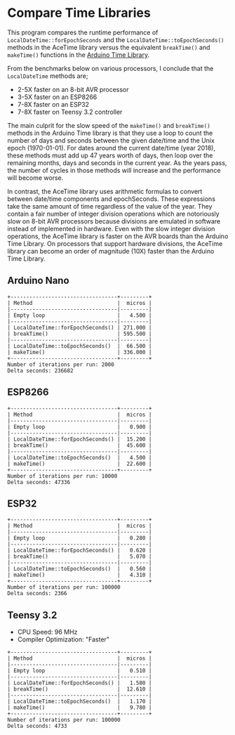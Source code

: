 # Compare Time Libraries

This program compares the runtime performance of
`LocalDateTime::forEpochSeconds` and the `LocalDateTime::toEpochSeconds()`
methods in the AceTime library versus the equivalent `breakTime()` and
`makeTime()` functions in the [Arduino Time
Library](https://github.com/PaulStoffregen/Time).

From the benchmarks below on various processors, I conclude that the
`LocalDateTime` methods are;

* 2-5X faster on an 8-bit AVR processor
* 3-5X faster on an ESP8266
* 7-8X faster on an ESP32
* 7-8X faster on Teensy 3.2 controller

The main culprit for the slow speed of the `makeTime()` and `breakTime()`
methods in the Arduino Time library is that they use a loop to count the number
of days and seconds between the given date/time and the Unix epoch (1970-01-01).
For dates around the current date/time (year 2018), these methods must add up 47
years worth of days, then loop over the remaining months, days and seconds in
the current year. As the years pass, the number of cycles in those methods will
increase and the performance will become worse.

In contrast, the AceTime library uses arithmetic formulas to convert between
date/time components and epochSeconds. These expressions take the same amount of
time regardless of the value of the year. They contain a fair number of integer
division operations which are notoriously slow on 8-bit AVR processors because
divisions are emulated in software instead of implemented in hardware. Even with
the slow integer division operations, the AceTime library is faster on the AVR
boards than the Arduino Time Library. On processors that support hardware
divisions, the AceTime library can become an order of magnitude (10X) faster
than the Arduino Time Library.

## Arduino Nano

```
+----------------------------------+---------+
| Method                           |  micros |
|----------------------------------|---------|
| Empty loop                       |   4.500 |
|----------------------------------|---------|
| LocalDateTime::forEpochSeconds() | 271.000 |
| breakTime()                      | 595.500 |
|----------------------------------|---------|
| LocalDateTime::toEpochSeconds()  |  66.500 |
| makeTime()                       | 336.000 |
+----------------------------------+---------+
Number of iterations per run: 2000
Delta seconds: 236682
```

## ESP8266

```
+----------------------------------+---------+
| Method                           |  micros |
|----------------------------------|---------|
| Empty loop                       |   0.900 |
|----------------------------------|---------|
| LocalDateTime::forEpochSeconds() |  15.200 |
| breakTime()                      |  45.600 |
|----------------------------------|---------|
| LocalDateTime::toEpochSeconds()  |   4.500 |
| makeTime()                       |  22.600 |
+----------------------------------+---------+
Number of iterations per run: 10000
Delta seconds: 47336
```

## ESP32

```
+----------------------------------+---------+
| Method                           |  micros |
|----------------------------------|---------|
| Empty loop                       |   0.280 |
|----------------------------------|---------|
| LocalDateTime::forEpochSeconds() |   0.620 |
| breakTime()                      |   5.070 |
|----------------------------------|---------|
| LocalDateTime::toEpochSeconds()  |   0.560 |
| makeTime()                       |   4.310 |
+----------------------------------+---------+
Number of iterations per run: 100000
Delta seconds: 2366
```

## Teensy 3.2

* CPU Speed: 96 MHz
* Compiler Optimization: "Faster"

```
+----------------------------------+---------+
| Method                           |  micros |
|----------------------------------|---------|
| Empty loop                       |   0.510 |
|----------------------------------|---------|
| LocalDateTime::forEpochSeconds() |   1.580 |
| breakTime()                      |  12.610 |
|----------------------------------|---------|
| LocalDateTime::toEpochSeconds()  |   1.170 |
| makeTime()                       |   9.780 |
+----------------------------------+---------+
Number of iterations per run: 100000
Delta seconds: 4733
```
